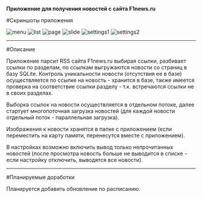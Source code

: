 <b>Приложение для получения новостей с сайта F1news.ru</b>

#Скриншоты приложения

![menu](https://cloud.githubusercontent.com/assets/12079742/20441352/27f71628-add5-11e6-8d70-018fbb10b310.png)
![list](https://cloud.githubusercontent.com/assets/12079742/20441048/cb00249c-add3-11e6-91b6-77e331cb0450.png)
![page](https://cloud.githubusercontent.com/assets/12079742/20441064/dc9953b8-add3-11e6-9a34-dad4546ee4db.png)
![slide](https://cloud.githubusercontent.com/assets/12079742/20441607/45d8249c-add6-11e6-8792-bf0720320651.png)
![settings1](https://cloud.githubusercontent.com/assets/12079742/20441075/e6d610f0-add3-11e6-84b8-0546f70b83cd.png)
![settings2](https://cloud.githubusercontent.com/assets/12079742/20441080/efd3399e-add3-11e6-92aa-9e5140e94dcc.png)

***
#Описание

Приложение парсит RSS сайта F1news.ru выбирая ссылки, разбивает ссылки по разделам, по ссылкам выгружаются новости со страниц в базу SQLite. Контроль уникальности новости (отсутствия ее в базе) осуществляется по ссылке на новость - хранится в базе, также имеется проверка на соответствие ссылки разделу - т.к. встречаются ссылки не в своих разделах. 

Выборка ссылок на новости осуществляется в отдельном потоке, далее стартует многопоточная загрузка новостей (для каждой новости отдельный поток - параллельная загрузка). 

Изображения к новости хранятся в папке с приложением (если переместить на карту памяти, перенесутся вместе с приложением). 

В настройках возможно включить вывод только непрочитанных новостей (после просмотра новость больше не выводится в списке - если настройку отключить, выводятся все новости).
***
#Планируемые доработки

Планируется добавить обновление по расписанию.
